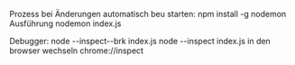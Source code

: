 Prozess bei Änderungen automatisch beu starten:
npm install -g nodemon
Ausführung nodemon index.js

Debugger:
node --inspect--brk index.js
node --inspect index.js
in den browser wechseln chrome://inspect